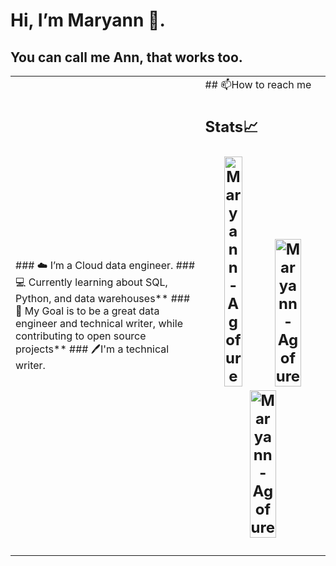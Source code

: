 # Hi, I’m Maryann 👀. 
## You can call me Ann, that works too.
<table>
<tr>
  <td valign="center">
    ### ☁️ I’m a Cloud data engineer.
   ### 💻 Currently learning about SQL, Python, and data warehouses**
   ###🎯 My Goal is to be a great data engineer and technical writer, while contributing to open source projects**
   ### 🖊️I'm a technical writer.
<td >
## 📫How to reach me
  
  
  
  ## Stats📈 <p align="center"> <img width="40%" src="https://github-readme-stats.vercel.app/api/top-langs?username=Maryann-Agofure&show_icons=true&theme=dracula&title_color=ff8000&text_color=ffffff&bg_color=6a6a6a&locale=en&layout=compact&hide_border=true" alt="Maryann-Agofure" />  <img width="48%" src="https://github-readme-stats.vercel.app/api?username=Maryann-Agofure&show_icons=true&theme=dracula&title_color=ff8000&text_color=ffffff&bg_color=6a6a6a&locale=en&hide_border=true" alt="Maryann-Agofure" /> <img width="48%" src="https://github-readme-streak-stats.herokuapp.com/?user=Maryann-Agofure&theme=highcontrast&hide_border=true" alt="Maryann-Agofure" /> </p>


<!---
Maryann-Agofure/Maryann-Agofure is a ✨ special ✨ repository because its `README.md` (this file) appears on your GitHub profile.
You can click the Preview link to take a look at your changes.
--->
